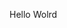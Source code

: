 Hello Wolrd

























































































































































































































































































































































































































































































































































































































































































































































































































































































































































































































































































































































































































































































































































































































































































































































































































